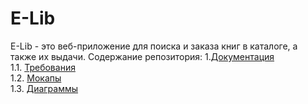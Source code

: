 # E-Lib
E-Lib - это веб-приложение для поиска и заказа книг в каталоге, а также их выдачи.
Содержание репозитория:
1.[Документация](docs)<br>
1.1. [Требования](docs/Документация/SRS.md)<br>
1.2. [Мокапы](docs/Мокапы)<br>
1.3. [Диаграммы](docs/Диаграммы)
